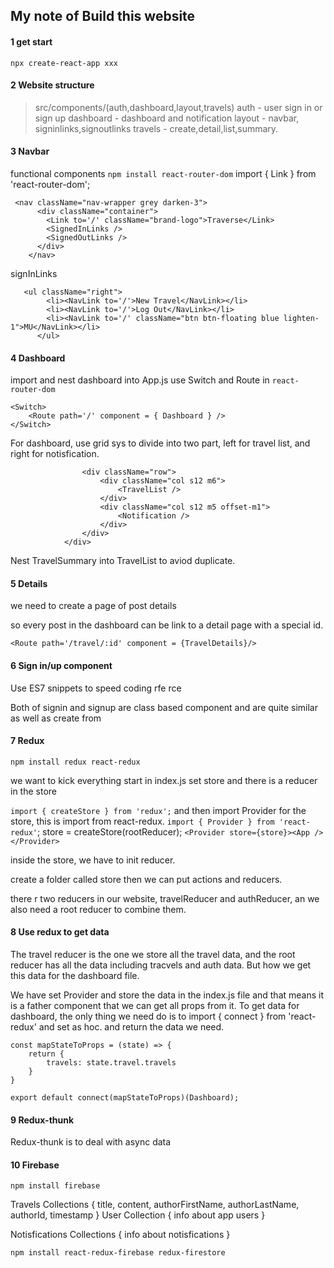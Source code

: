 
## My note of Build this website

#### 1 get start
```npx create-react-app xxx```

#### 2 Website structure
> src/components/(auth,dashboard,layout,travels)
auth - user sign in or sign up
dashboard - dashboard and notification
layout - navbar, signinlinks,signoutlinks
travels - create,detail,list,summary.

#### 3 Navbar
functional components
`npm install react-router-dom`
import { Link } from 'react-router-dom';

```
 <nav className="nav-wrapper grey darken-3">
      <div className="container">
        <Link to='/' className="brand-logo">Traverse</Link>
        <SignedInLinks />
        <SignedOutLinks />
      </div>
    </nav>
```

signInLinks
```
   <ul className="right">
        <li><NavLink to='/'>New Travel</NavLink></li>
        <li><NavLink to='/'>Log Out</NavLink></li>
        <li><NavLink to='/' className="btn btn-floating blue lighten-1">MU</NavLink></li>
      </ul>
```

#### 4 Dashboard
import and nest dashboard into App.js
use Switch and Route in `react-router-dom`
```
<Switch>
    <Route path='/' component = { Dashboard } />
</Switch>
```

For dashboard, use grid sys to divide into two part, left for travel list, and right for notisfication. 

```<div className="dashboard container">
                <div className="row">
                    <div className="col s12 m6">
                        <TravelList />
                    </div>
                    <div className="col s12 m5 offset-m1">
                        <Notification />
                    </div>
                </div>
            </div>
```
 Nest TravelSummary into TravelList to aviod duplicate. 



 #### 5 Details

 we need to create a page of post details

 so every post in the dashboard can be link to a detail page with a special id.

 ```<Route path='/travel/:id' component = {TravelDetails}/>```
 
 
 #### 6 Sign in/up component
 
 Use ES7 snippets to speed coding
 rfe
 rce 

Both of signin and signup are class based component and are quite similar as well as create from

#### 7 Redux

`npm install redux react-redux`

we want to kick everything start in index.js 
set store and there is a reducer in the store

`import { createStore } from 'redux';`
and then import Provider for the store, this is import from react-redux.
`import { Provider } from 'react-redux'`;
store = createStore(rootReducer);
`<Provider store={store}><App /></Provider>`

inside the store, we have to init reducer.

create a folder called store then we can put actions and reducers.

there r two reducers in our website, travelReducer and authReducer, an we also need a root reducer to combine them.

#### 8 Use redux to get data

The travel reducer is the one we store all the travel data, and the root reducer has all the data including tracvels and  auth data. 
But how we get this data for the dashboard file.

We have set Provider and store the data in the index.js file and that means it is a father component that we can get all props from it. To get data for dashboard, the only thing we need do is to import { connect } from  'react-redux' and set as hoc.
and return the data we need.

```
const mapStateToProps = (state) => {
    return {
        travels: state.travel.travels
    }
}

export default connect(mapStateToProps)(Dashboard);
```
#### 9 Redux-thunk

Redux-thunk is to deal with async data

#### 10 Firebase
`npm install firebase`

Travels Collections {
    title, content, authorFirstName, authorLastName, authorId, timestamp
}
User Collection {
    info about app users
}

Notisfications Collections
{
    info about notisfications
}

`npm install react-redux-firebase redux-firestore`


